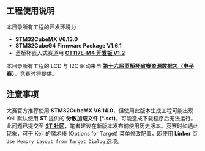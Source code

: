 ## 工程使用说明

本目录所有工程的开发环境为
* **STM32CubeMX V6.13.0**
* **STM32CubeG4 Firmware Package V1.6.1**
* 蓝桥杯嵌入式赛道用 [**CT117E-M4 开发板 V1.2**](https://item.taobao.com/item.htm?id=634196587834&skuId=4927684543021)

本目录所有工程的 LCD 与 I2C 驱动来自 [**第十六届蓝桥杯省赛资源数据包（电子赛）**](https://dasai.lanqiao.cn/notices/1096)，竞赛时将提供。

## 注意事项

大赛官方推荐使用 **STM32CubeMX V6.14.0**，但使用此版本生成工程可能出现 Keil 默认使用 **ST** 提供的 **分散加载文件 (\*.sct)**，可能造成下载程序后无法运行。此问题已提交至 [**ST 社区**](https://community.st.com/t5/stm32cubemx-mcus/stm32cubemx-v6-14-0-scatter-file-issue-with-stm32g474-project/td-p/780632)，笔者建议在新版本发布前使用历史版本。竞赛时如遇此现象，可于 Keil 的魔术棒 (Options for Target) 菜单修改配置，即使用 **Linker** 页 `Use Memory Layout from Target Dialog` 选项。